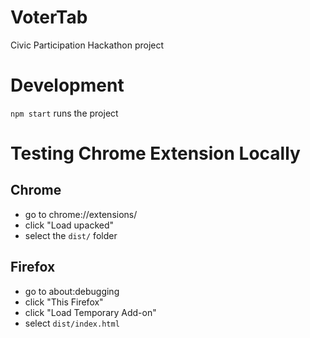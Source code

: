 # VoterTab
Civic Participation Hackathon project

# Development
`npm start` runs the project

# Testing Chrome Extension Locally

## Chrome
- go to chrome://extensions/
- click "Load upacked"
- select the `dist/` folder

## Firefox
- go to about:debugging
- click "This Firefox"
- click "Load Temporary Add-on"
- select `dist/index.html`